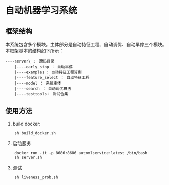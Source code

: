 <!--
 * @Descripttion: 
 * @version: 
 * @Author: feliciaren
 * @Date: 2020-05-19 19:31:34
 * @LastEditors: feliciaren
 * @LastEditTime: 2020-05-29 15:52:35
--> 


# 自动机器学习系统


## 框架结构

本系统包含多个模块。主体部分是自动特征工程、自动调优、自动早停三个模块。本框架基本的结构如下所示：

```
----server\ ： 源码目录
    |----early_stop ： 自动早停
    |----examples : 自动特征工程算例
    |----feature_select ： 自动特征工程
    |----model ： 系统主体
    |----search ： 自动调优算法
    |----testtools： 测试合集

```

## 使用方法

1. build docker:

```
    sh build_docker.sh

```

2. 启动服务

```
    docker run -it -p 8686:8686 automlservice:latest /bin/bash
    sh server.sh
```

3. 测试

```
    sh liveness_prob.sh
```